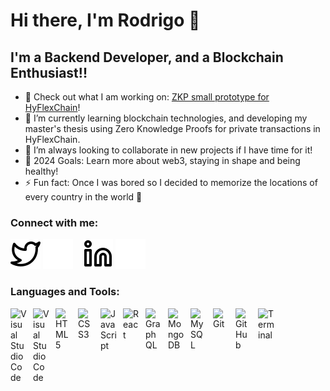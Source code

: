 # Hi there, I'm Rodrigo 👋 


## I'm a Backend Developer, and a Blockchain Enthusiast!!

- 🔭 Check out what I am working on: [ZKP small prototype for HyFlexChain][github_repo]!
- 🌱 I’m currently learning blockchain technologies, and developing my master's thesis using Zero Knowledge Proofs for private transactions in HyFlexChain. 
- 👯 I’m always looking to collaborate in new projects if I have time for it!
- 🥅 2024 Goals: Learn more about web3, staying in shape and being healthy!
- ⚡ Fun fact: Once I was bored so I decided to memorize the locations of every country in the world 🤣

### Connect with me:

[![website](./img/twitter-light.svg)](https://twitter.com/Rodrig0M0reira#gh-light-mode-only)
[![website](./img/twitter-dark.svg)](https://twitter.com/Rodrig0M0reira#gh-dark-mode-only)
&nbsp;&nbsp;
[![website](./img/linkedin-light.svg)](https://www.linkedin.com/in/rodrigomoreira3#gh-light-mode-only)
[![website](./img/linkedin-dark.svg)](https://www.linkedin.com/in/rodrigomoreira3#gh-dark-mode-only)
&nbsp;&nbsp;

### Languages and Tools:

<img align="left" alt="Visual Studio Code" width="26px" src="https://cdn.jsdelivr.net/gh/devicons/devicon/icons/vscode/vscode-original.svg" style="padding-right:10px;" />
<picture>
    <source srcset="https://cdn.jsdelivr.net/gh/devicons/devicon/icons/vscode/vscode-original.svg#gh-dark-mode-only" media="(prefers-color-scheme: dark)">
    <source srcset="https://cdn.jsdelivr.net/gh/devicons/devicon/icons/vscode/vscode-original.svg#gh-light-mode-only" media="(prefers-color-scheme: light)">
    <img align="left" alt="Visual Studio Code" width="26px" src="https://cdn.jsdelivr.net/gh/devicons/devicon/icons/vscode/vscode-original.svg" style="padding-right:10px;" />
</picture>
<picture>
    <img align="left" alt="HTML5" width="26px" src="https://cdn.jsdelivr.net/gh/devicons/devicon/icons/html5/html5-original.svg" style="padding-right:10px;" />
</picture>
<picture>
    <img align="left" alt="CSS3" width="26px" src="https://cdn.jsdelivr.net/gh/devicons/devicon/icons/css3/css3-original.svg" style="padding-right:10px;" />
</picture>
<picture>
    <img align="left" alt="JavaScript" width="26px" src="https://cdn.jsdelivr.net/gh/devicons/devicon/icons/javascript/javascript-original.svg" style="padding-right:10px;" />
</picture>
<picture>
    <img align="left" alt="React" width="26px" src="https://cdn.jsdelivr.net/gh/devicons/devicon/icons/react/react-original.svg" style="padding-right:10px;" />
</picture>
<picture>
    <img align="left" alt="GraphQL" width="26px" src="https://cdn.jsdelivr.net/gh/devicons/devicon/icons/graphql/graphql-plain.svg" style="padding-right:10px;" />
</picture>
<picture>
    <img align="left" alt="MongoDB" width="26px" src="https://cdn.jsdelivr.net/gh/devicons/devicon/icons/mongodb/mongodb-original.svg" style="padding-right:10px;" />
</picture>
<picture>
    <img align="left" alt="MySQL" width="26px" src="https://cdn.jsdelivr.net/gh/devicons/devicon/icons/mysql/mysql-original.svg" style="padding-right:10px;" />
</picture>
<picture>
    <img align="left" alt="Git" width="26px" src="https://cdn.jsdelivr.net/gh/devicons/devicon/icons/git/git-original.svg" style="padding-right:10px;" />
</picture>
<picture>
    <source srcset="https://user-images.githubusercontent.com/3369400/139447912-e0f43f33-6d9f-45f8-be46-2df5bbc91289.png#gh-dark-mode-only" media="(prefers-color-scheme: dark)">
    <source srcset="https://user-images.githubusercontent.com/3369400/139448065-39a229ba-4b06-434b-bc67-616e2ed80c8f.png#gh-light-mode-only" media="(prefers-color-scheme: light)">
    <img align="left" alt="GitHub" width="26px" src="https://user-images.githubusercontent.com/3369400/139447912-e0f43f33-6d9f-45f8-be46-2df5bbc91289.png" style="padding-right:10px;" />
</picture>
<picture>
    <source srcset="./img/terminal-dark.svg#gh-dark-mode-only" media="(prefers-color-scheme: dark)">
    <source srcset="./img/terminal-light.svg#gh-light-mode-only" media="(prefers-color-scheme: light)">
    <img align="left" alt="Terminal" width="26px" src="https://user-images.githubusercontent.com/3369400/139447912-e0f43f33-6d9f-45f8-be46-2df5bbc91289.png" style="padding-right:10px;" />
</picture>

</picture>




<br />
<br />

[website]: https://RodrigoRalhaMoreira.com
[github_repo]: https://github.com/RodrigoRalhaMoreira/initial-pilot
[twitter]: https://twitter.com/Rodrig0M0reira
[linkedin]: https://www.linkedin.com/in/rodrigomoreira3
